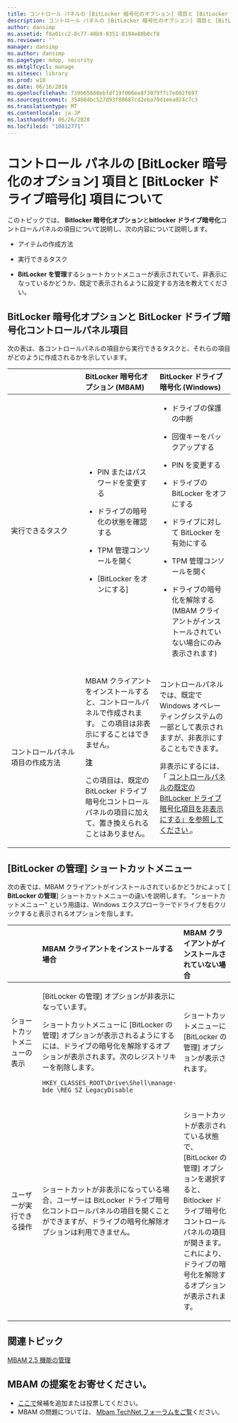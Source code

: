 ```yaml
---
title: コントロール パネルの [BitLocker 暗号化のオプション] 項目と [BitLocker ドライブ暗号化] 項目について
description: コントロール パネルの [BitLocker 暗号化のオプション] 項目と [BitLocker ドライブ暗号化] 項目について
author: dansimp
ms.assetid: f8a01cc2-0c77-48b9-8351-8194e80b0cf8
ms.reviewer: ''
manager: dansimp
ms.author: dansimp
ms.pagetype: mdop, security
ms.mktglfcycl: manage
ms.sitesec: library
ms.prod: w10
ms.date: 06/16/2016
ms.openlocfilehash: 739b65680ebfdf19f006ee8f3079f7c7e602f697
ms.sourcegitcommit: 354664bc527d93f80687cd2eba70d1eea024c7c3
ms.translationtype: MT
ms.contentlocale: ja-JP
ms.lasthandoff: 06/26/2020
ms.locfileid: "10812771"
---
```

# コントロール パネルの [BitLocker 暗号化のオプション] 項目と [BitLocker ドライブ暗号化] 項目について


このトピックでは、 **Bitlocker 暗号化オプション**と**bitlocker ドライブ暗号化**コントロールパネルの項目について説明し、次の内容について説明します。

-   アイテムの作成方法

-   実行できるタスク

-   **BitLocker を管理**するショートカットメニューが表示されていて、非表示になっているかどうか、既定で表示されるように設定する方法を教えてください。

## BitLocker 暗号化オプションと BitLocker ドライブ暗号化コントロールパネル項目


次の表は、各コントロールパネルの項目から実行できるタスクと、それらの項目がどのように作成されるかを示しています。

<table>
<colgroup>
<col width="33%" />
<col width="33%" />
<col width="33%" />
</colgroup>
<thead>
<tr class="header">
<th align="left"></th>
<th align="left">BitLocker 暗号化オプション (MBAM)</th>
<th align="left">BitLocker ドライブ暗号化 (Windows)</th>
</tr>
</thead>
<tbody>
<tr class="odd">
<td align="left"><p>実行できるタスク</p></td>
<td align="left"><ul>
<li><p>PIN またはパスワードを変更する</p></li>
<li><p>ドライブの暗号化の状態を確認する</p></li>
<li><p>TPM 管理コンソールを開く</p></li>
<li><p>[BitLocker をオンにする]</p></li>
</ul></td>
<td align="left"><ul>
<li><p>ドライブの保護の中断</p></li>
<li><p>回復キーをバックアップする</p></li>
<li><p>PIN を変更する</p></li>
<li><p>ドライブの BitLocker をオフにする</p></li>
<li><p>ドライブに対して BitLocker を有効にする</p></li>
<li><p>TPM 管理コンソールを開く</p></li>
<li><p>ドライブの暗号化を解除する (MBAM クライアントがインストールされていない場合にのみ表示されます)</p></li>
</ul></td>
</tr>
<tr class="even">
<td align="left"><p>コントロールパネル項目の作成方法</p></td>
<td align="left"><p>MBAM クライアントをインストールすると、コントロールパネルで作成されます。 この項目は非表示にすることはできません。</p>
<div class="alert">
<strong>注</strong><br/><p>この項目は、既定の BitLocker ドライブ暗号化コントロールパネルの項目に加えて、置き換えられることはありません。</p>
</div>
<div>

</div></td>
<td align="left"><p>コントロールパネルでは、既定で Windows オペレーティングシステムの一部として表示されますが、非表示にすることもできます。</p>
<p>非表示にするには、「 <a href="hiding-the-default-bitlocker-drive-encryption-item-in-control-panel-mbam-25.md" data-raw-source="[Hiding the Default BitLocker Drive Encryption Item in Control Panel](hiding-the-default-bitlocker-drive-encryption-item-in-control-panel-mbam-25.md)"> コントロールパネルの既定の BitLocker ドライブ暗号化項目を非表示にする」を参照してください </a> 。</p></td>
</tr>
</tbody>
</table>



## <a href="" id="-manage-bitlocker--shortcut-menu"></a>[BitLocker の管理] ショートカットメニュー


次の表では、MBAM クライアントがインストールされているかどうかによって [ **BitLocker の管理**] ショートカットメニューの違いを説明します。 "ショートカットメニュー" という用語は、Windows エクスプローラーでドライブを右クリックすると表示されるオプションを指します。

<table>
<colgroup>
<col width="33%" />
<col width="33%" />
<col width="33%" />
</colgroup>
<thead>
<tr class="header">
<th align="left"></th>
<th align="left">MBAM クライアントをインストールする場合</th>
<th align="left">MBAM クライアントがインストールされていない場合</th>
</tr>
</thead>
<tbody>
<tr class="odd">
<td align="left"><p>ショートカットメニューの表示</p></td>
<td align="left"><p>[BitLocker の管理] オプションが非表示になっています。</p>
<p>ショートカットメニューに [BitLocker の管理] オプションが表示されるようにするには、ドライブの暗号化を解除するオプションが表示されます。次のレジストリキーを削除します。</p>
<pre class="syntax" space="preserve"><code>HKEY_CLASSES_ROOT\Drive\Shell\manage-bde \REG_SZ LegacyDisable</code></pre></td>
<td align="left"><p>ショートカットメニューに [BitLocker の管理] オプションが表示されます。</p></td>
</tr>
<tr class="even">
<td align="left"><p>ユーザーが実行できる操作</p></td>
<td align="left"><p>ショートカットが非表示になっている場合、ユーザーは BitLocker ドライブ暗号化コントロールパネルの項目を開くことができますが、ドライブの暗号化解除オプションは利用できません。</p></td>
<td align="left"><p>ショートカットが表示されている状態で、[BitLocker の管理] オプションを選択すると、 <strong> </strong> Bitlocker ドライブ暗号化コントロールパネルの項目が開きます。これにより、ドライブの暗号化を解除するオプションが表示されます。</p></td>
</tr>
</tbody>
</table>




## 関連トピック


[MBAM 2.5 機能の管理](administering-mbam-25-features.md)



## MBAM の提案をお寄せください。
- [ここで](http://mbam.uservoice.com/forums/268571-microsoft-bitlocker-administration-and-monitoring)候補を追加または投票してください。 
- MBAM の問題については、 [Mbam TechNet フォーラムをご覧](https://social.technet.microsoft.com/Forums/home?forum=mdopmbam)ください。 





